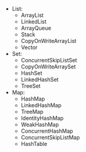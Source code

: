 - List:
  - ArrayList
  - LinkedList
  - ArrayQueue
  - Stack
  - CopyOnWriteArrayList
  - Vector
- Set:
  - ConcurrentSkipListSet
  - CopyOnWriteArraySet
  - HashSet
  - LinkedHashSet
  - TreeSet
- Map:
  - HashMap
  - LinkedHashMap
  - TreeMap
  - IdentityHashMap
  - WeakHashMap
  - ConcurrentHashMap
  - ConcurrentSkipListMap
  - HashTable